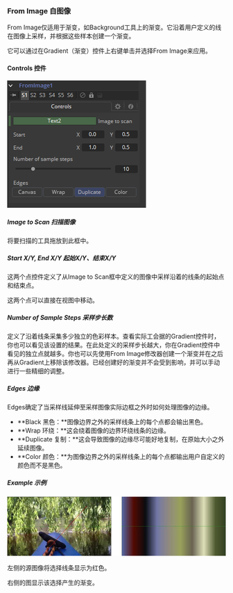 ### From Image 自图像

From Image仅适用于渐变，如Background工具上的渐变。它沿着用户定义的线在图像上采样，并根据这些样本创建一个渐变。

它可以通过在Gradient（渐变）控件上右键单击并选择From Image来应用。

#### Controls 控件

![FromImage_Controls](images/FromImage_Controls.png)

##### Image to Scan 扫描图像

将要扫描的工具拖放到此框中。

##### Start X/Y, End X/Y 起始X/Y、结束X/Y

这两个点控件定义了从Image to Scan框中定义的图像中采样沿着的线条的起始点和结束点。

这两个点可以直接在视图中移动。

##### Number of Sample Steps 采样步长数

定义了沿着线条采集多少独立的色彩样本。查看实际工会据的Gradient控件时，你也可以看见该设置的结果。在此处定义的采样步长越大，你在Gradient控件中看见的独立点就越多。你也可以先使用From Image修改器创建一个渐变并在之后再从Gradient上移除该修改器。已经创建好的渐变并不会受到影响，并可以手动进行一些精细的调整。

##### Edges 边缘

Edges确定了当采样线延伸至采样图像实际边框之外时如何处理图像的边缘。

- **Black 黑色：**图像边界之外的采样线条上的每个点都会输出黑色。
- **Wrap 环绕：**这会绕着图像的边界环绕线条的边缘。
- **Duplicate 复制：**这会导致图像的边缘尽可能好地复制，在原始大小之外延续图像。
- **Color 颜色：**为图像边界之外的采样线条上的每个点都输出用户自定义的颜色而不是黑色。

##### Example 示例

![FromImage_Example](images/FromImage_Example.jpg)

左侧的源图像将选择线条显示为红色。

右侧的图显示该选择产生的渐变。

